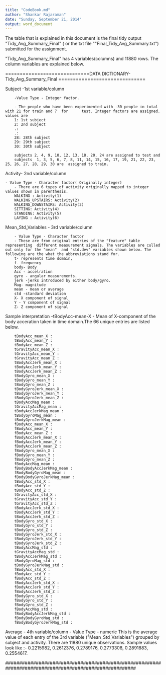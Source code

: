 ```yaml
---
title: "CodeBook.md"
author: "Shankar Rajaraman"
date: "Sunday, September 21, 2014"
output: word_document
---
```


The table that is explained in this document is the final tidy output "Tidy_Avg_Summary_Final" ( or the txt file ""Final_Tidy_Avg_Summary.txt") submitted for the assignment. 

"Tidy_Avg_Summary_Final" has 4 variables(columns) and 11880 rows. The column variables are explained below.

=============================DATA DICTIONARY- Tidy_Avg_Summary_Final ==============================

Subject -1st variable/column

        -Value Type - Integer factor. 
        
        - The people who have been experimented with -30 people in total with 21 for train and 7  for      test. Integer factors are assigned. values are  
        1: 1st subject
        2: 2nd subject
        .:
        .:
        28: 28th subject
        29: 29th subject
        30: 30th subject
        
        subjects 2, 4, 9, 10, 12, 13, 18, 20, 24 are assigned to test and
        subjects  1, 3, 5, 6, 7, 8, 11, 14, 15, 16, 17, 19, 21, 22, 23, 25, 26, 27, 28, 29, 30 are  assigned to train.
        


Activity- 2nd variable/column


	- Value Type - Character factor( Originally integer)
        - There are 6 types of activity originally mapped to integer values shown in parenthesis.
        WALKING : Activity(1)
        WALKING_UPSTAIRS: Activity(2)
        WALKING_DOWNSTAIRS: Activity(3)
        SITTING: Activity(4)
        STANDING: Activity(5)
        LAYING : Activity(6)
        
        
        
Mean_Std_Variables - 3rd variable/column
        
        
        - Value Type - Character factor
        - These are from original entries of the "feature" table representing  different measurement signals. The variables are culled out only for the "mean"  and "std.dev" variables shown below. The following are the what the abbreviations stand for.
        t- represents time domain,
        f- frequency
        body- Body
        Acc - accelration
        gyro - angular measurements.
        jerk -jerks introduced by either body/gyro. 
        Mag- magnitude
        mean - mean or average
        std -standard deviation
        X- X component of signal
        Y - Y component of signal
        Z- Z component of signal
Sample interpretation -tBodyAcc-mean-X - Mean of X-component of the body acceration taken in time domain.The 66 unique entries are listed below.

        tBodyAcc_mean_X :
        tBodyAcc_mean_Y :
        tBodyAcc_mean_Z :
        tGravityAcc_mean_X :
        tGravityAcc_mean_Y :
        tGravityAcc_mean_Z :
        tBodyAccJerk_mean_X :
        tBodyAccJerk_mean_Y :
        tBodyAccJerk_mean_Z :
        tBodyGyro_mean_X :
        tBodyGyro_mean_Y :
        tBodyGyro_mean_Z :
        tBodyGyroJerk_mean_X :
        tBodyGyroJerk_mean_Y :
        tBodyGyroJerk_mean_Z :
        tBodyAccMag_mean :
        tGravityAccMag_mean :
        tBodyAccJerkMag_mean :
        tBodyGyroMag_mean :
        tBodyGyroJerkMag_mean :
        fBodyAcc_mean_X :
        fBodyAcc_mean_Y :
        fBodyAcc_mean_Z :
        fBodyAccJerk_mean_X :
        fBodyAccJerk_mean_Y :
        fBodyAccJerk_mean_Z :
        fBodyGyro_mean_X :
        fBodyGyro_mean_Y :
        fBodyGyro_mean_Z :
        fBodyAccMag_mean :
        fBodyBodyAccJerkMag_mean :
        fBodyBodyGyroMag_mean :
        fBodyBodyGyroJerkMag_mean :
        tBodyAcc_std_X :
        tBodyAcc_std_Y :
        tBodyAcc_std_Z :
        tGravityAcc_std_X :
        tGravityAcc_std_Y :
        tGravityAcc_std_Z :
        tBodyAccJerk_std_X :
        tBodyAccJerk_std_Y :
        tBodyAccJerk_std_Z :
        tBodyGyro_std_X :
        tBodyGyro_std_Y :
        tBodyGyro_std_Z :
        tBodyGyroJerk_std_X :
        tBodyGyroJerk_std_Y :
        tBodyGyroJerk_std_Z :
        tBodyAccMag_std :
        tGravityAccMag_std :
        tBodyAccJerkMag_std :
        tBodyGyroMag_std :
        tBodyGyroJerkMag_std :
        fBodyAcc_std_X :
        fBodyAcc_std_Y :
        fBodyAcc_std_Z :
        fBodyAccJerk_std_X :
        fBodyAccJerk_std_Y :
        fBodyAccJerk_std_Z :
        fBodyGyro_std_X :
        fBodyGyro_std_Y :
        fBodyGyro_std_Z :
        fBodyAccMag_std :
        fBodyBodyAccJerkMag_std :
        fBodyBodyGyroMag_std :
        fBodyBodyGyroJerkMag_std :


Average - 4th variable/column 
        - Value Type - numeric
        This is the average value of each entry of the 3rd variable ("Mean_Std_Variables") grouped by subject and activity. There are  11880 unique observations. Sample values look like :-
        0.2215982, 0.2612376, 0.2789176, 0.2773308, 0.2891883, 0.2554617.
        
#######################################################################################################

